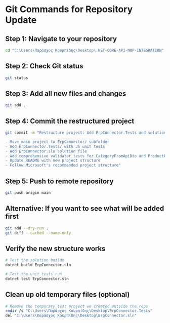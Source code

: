 # Git Commands for Repository Update

## Step 1: Navigate to your repository
```bash
cd "C:\Users\Παράσχος Κουρπίδης\Desktop\.NET-CORE-API-NOP-INTEGRATION"
```

## Step 2: Check Git status
```bash
git status
```

## Step 3: Add all new files and changes
```bash
git add .
```

## Step 4: Commit the restructured project
```bash
git commit -m "Restructure project: Add ErpConnector.Tests and solution file

- Move main project to ErpConnector/ subfolder
- Add ErpConnector.Tests/ with 36 unit tests
- Add ErpConnector.sln solution file
- Add comprehensive validator tests for CategoryFromApiDto and ProductFromApiDto
- Update README with new project structure
- Follow Microsoft's recommended project structure"
```

## Step 5: Push to remote repository
```bash
git push origin main
```

## Alternative: If you want to see what will be added first
```bash
git add --dry-run .
git diff --cached --name-only
```

## Verify the new structure works
```bash
# Test the solution builds
dotnet build ErpConnector.sln

# Test the unit tests run
dotnet test ErpConnector.sln
```

## Clean up old temporary files (optional)
```bash
# Remove the temporary test project we created outside the repo
rmdir /s "C:\Users\Παράσχος Κουρπίδης\Desktop\ErpConnector.Tests"
del "C:\Users\Παράσχος Κουρπίδης\Desktop\ErpConnector.sln"
```

